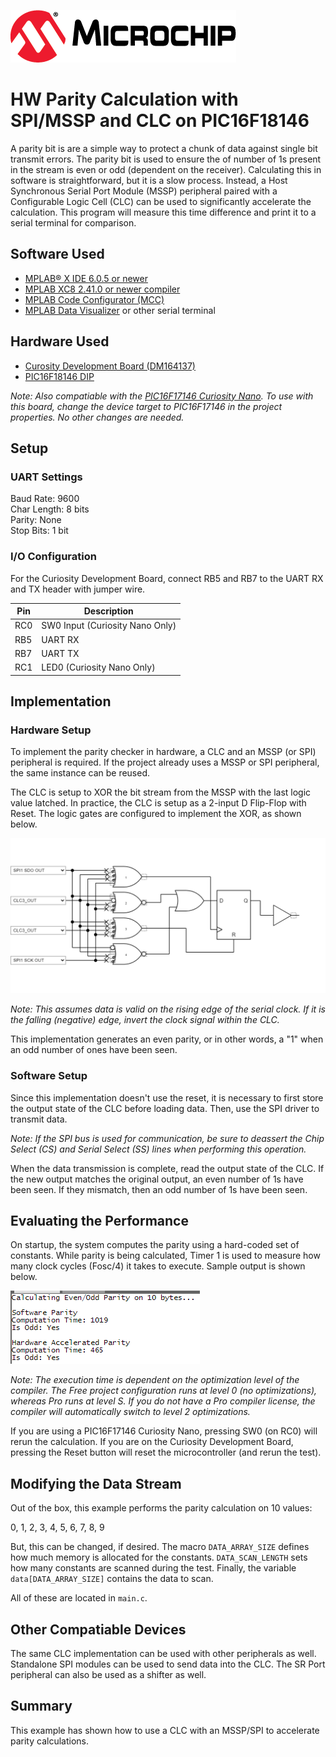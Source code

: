 <!-- Please do not change this logo with link -->

[![MCHP](images/microchip.png)](https://www.microchip.com)

# HW Parity Calculation with SPI/MSSP and CLC on PIC16F18146

A parity bit is are a simple way to protect a chunk of data against single bit transmit errors. The parity bit is used to ensure the of number of 1s present in the stream is even or odd (dependent on the receiver). Calculating this in software is straightforward, but it is a slow process. Instead, a Host Synchronous Serial Port Module (MSSP) peripheral paired with a Configurable Logic Cell (CLC) can be used to significantly accelerate the calculation. This program will measure this time difference and print it to a serial terminal for comparison. 

## Software Used  
- [MPLAB® X IDE 6.0.5 or newer](https://www.microchip.com/en-us/tools-resources/develop/mplab-x-ide?utm_source=GitHub&utm_medium=&utm_campaign=MCU8_MMTCha_pic181xx&utm_content=pic16f18146-hw-parity-mplab-mcc-github)
- [MPLAB XC8 2.41.0 or newer compiler](https://www.microchip.com/en-us/tools-resources/develop/mplab-xc-compilers?utm_source=GitHub&utm_medium=&utm_campaign=MCU8_MMTCha_pic181xx&utm_content=pic16f18146-hw-parity-mplab-mcc-github)
- [MPLAB Code Configurator (MCC)](https://www.microchip.com/en-us/tools-resources/configure/mplab-code-configurator?utm_source=GitHub&utm_medium=&utm_campaign=MCU8_MMTCha_pic181xx&utm_content=pic16f18146-hw-parity-mplab-mcc-github)
- [MPLAB Data Visualizer](https://www.microchip.com/en-us/tools-resources/debug/mplab-data-visualizer?utm_source=GitHub&utm_medium=&utm_campaign=MCU8_MMTCha_pic181xx&utm_content=pic16f18146-hw-parity-mplab-mcc-github) or other serial terminal

## Hardware Used

- [Curosity Development Board (DM164137)](https://www.microchip.com/en-us/development-tool/DM164137?utm_source=GitHub&utm_medium=&utm_campaign=MCU8_MMTCha_pic181xx&utm_content=pic16f18146-hw-parity-mplab-mcc-github)
- [PIC16F18146 DIP](https://www.microchip.com/en-us/product/PIC16F18146?utm_source=GitHub&utm_medium=&utm_campaign=MCU8_MMTCha_pic181xx&utm_content=pic16f18146-hw-parity-mplab-mcc-github)  

*Note: Also compatiable with the [PIC16F17146 Curiosity Nano](https://www.microchip.com/en-us/development-tool/EV72J15A?utm_source=GitHub&utm_medium=&utm_campaign=MCU8_MMTCha_pic181xx&utm_content=pic16f18146-hw-parity-mplab-mcc-github). To use with this board, change the device target to PIC16F17146 in the project properties. No other changes are needed.*

## Setup

### UART Settings

Baud Rate: 9600  
Char Length: 8 bits  
Parity: None  
Stop Bits: 1 bit  

### I/O Configuration

For the Curiosity Development Board, connect RB5 and RB7 to the UART RX and TX header with jumper wire. 

| Pin | Description
| --- | ----------
| RC0 | SW0 Input (Curiosity Nano Only)
| RB5 | UART RX
| RB7 | UART TX
| RC1 | LED0 (Curiosity Nano Only)  

## Implementation  

### Hardware Setup

To implement the parity checker in hardware, a CLC and an MSSP (or SPI) peripheral is required. If the project already uses a MSSP or SPI peripheral, the same instance can be reused.  

The CLC is setup to XOR the bit stream from the MSSP with the last logic value latched. In practice, the CLC is setup as a 2-input D Flip-Flop with Reset. The logic gates are configured to implement the XOR, as shown below.

![Parity Calculator](./images/parityCalculator.png)

*Note: This assumes data is valid on the rising edge of the serial clock. If it is the falling (negative) edge, invert the clock signal within the CLC.*  

This implementation generates an even parity, or in other words, a "1" when an odd number of ones have been seen.  

### Software Setup
Since this implementation doesn't use the reset, it is necessary to first store the output state of the CLC before loading data. Then, use the SPI driver to transmit data.  

*Note: If the SPI bus is used for communication, be sure to deassert the Chip Select (CS) and Serial Select (SS) lines when performing this operation.*  

When the data transmission is complete, read the output state of the CLC. If the new output matches the original output, an even number of 1s have been seen. If they mismatch, then an odd number of 1s have been seen.  

## Evaluating the Performance
On startup, the system computes the parity using a hard-coded set of constants. While parity is being calculated, Timer 1 is used to measure how many clock cycles (Fosc/4) it takes to execute. Sample output is shown below.

![Output of the Parity](./images/output.PNG)  

*Note: The execution time is dependent on the optimization level of the compiler. The Free project configuration runs at level 0 (no optimizations), whereas Pro runs at level S. If you do not have a Pro compiler license, the compiler will automatically switch to level 2 optimizations.*

If you are using a PIC16F17146 Curiosity Nano, pressing SW0 (on RC0) will rerun the calculation. If you are on the Curiosity Development Board, pressing the Reset button will  reset the microcontroller (and rerun the test). 

## Modifying the Data Stream
Out of the box, this example performs the parity calculation on 10 values:  
  
 0, 1, 2, 3, 4, 5, 6, 7, 8, 9  
   
But, this can be changed, if desired. The macro `DATA_ARRAY_SIZE` defines how much memory is allocated for the constants. `DATA_SCAN_LENGTH` sets how many constants are scanned during the test. Finally, the variable `data[DATA_ARRAY_SIZE]` contains the data to scan.

All of these are located in `main.c`.

## Other Compatiable Devices
The same CLC implementation can be used with other peripherals as well. Standalone SPI modules can be used to send data into the CLC. The SR Port peripheral can also be used as a shifter as well.  

## Summary
This example has shown how to use a CLC with an MSSP/SPI to accelerate parity calculations. 
